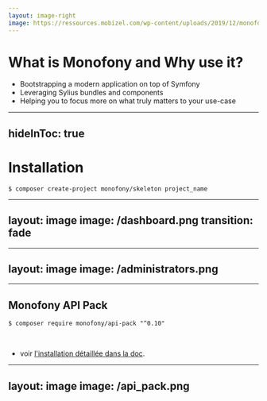 ```yaml
---
layout: image-right
image: https://ressources.mobizel.com/wp-content/uploads/2019/12/monofony-banner-mobizel-2048x707.png
---
```


# What is Monofony and Why use it?

<v-clicks>

* Bootstrapping a modern application on top of Symfony
* Leveraging Sylius bundles and components
* Helping you to focus more on what truly matters to your use-case

</v-clicks>

<!-- 

* Démarrer une application moderne Symfony.

* Profiter des composants et bundles de Sylius

* Aider à ce concentrer sur ce qui compte le plus : le métier

Présenter pourquoi on s'en sert dans ce talk...

-->

---
hideInToc: true
---

# Installation

```shell
$ composer create-project monofony/skeleton project_name
```

---
layout: image
image: /dashboard.png
transition: fade
---

---
layout: image
image: /administrators.png
---

---

## Monofony API Pack

```shell
$ composer require monofony/api-pack "^0.10"
```

<br />

* voir [l'installation détaillée dans la doc](https://docs.monofony.com/current/setup/application).

---
layout: image
image: /api_pack.png
---
